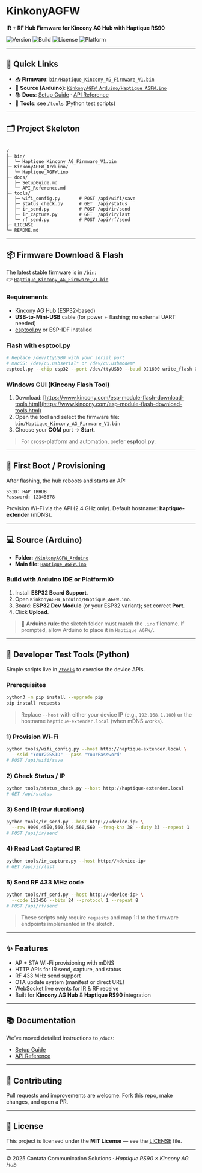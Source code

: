 # KinkonyAGFW  
**IR + RF Hub Firmware for Kincony AG Hub with Haptique RS90**

![Version](https://img.shields.io/badge/version-1.0.0-blue.svg)
![Build](https://img.shields.io/badge/build-passing-brightgreen.svg)
![License](https://img.shields.io/badge/license-MIT-lightgrey.svg)
![Platform](https://img.shields.io/badge/platform-ESP32-orange.svg)

---

## 🔎 Quick Links
- 📥 **Firmware**: [`bin/Haptique_Kincony_AG_Firmware_V1.bin`](./bin/Haptique_Kincony_AG_Firmware_V1.bin)  
- 🧩 **Source (Arduino)**: [`KinkonyAGFW_Arduino/Haptique_AGFW.ino`](./KinkonyAGFW_Arduino/Haptique_AGFW.ino)  
- 📚 **Docs**: [Setup Guide](./docs/SetupGuide.md) · [API Reference](./docs/API_Reference.md)  
- 🧪 **Tools**: see [`/tools`](./tools) (Python test scripts)

---

## 🗂 Project Skeleton

```

/
├─ bin/
│  └─ Haptique_Kincony_AG_Firmware_V1.bin
├─ KinkonyAGFW_Arduino/
│  └─ Haptique_AGFW.ino
├─ docs/
│  ├─ SetupGuide.md
│  └─ API_Reference.md
├─ tools/
│  ├─ wifi_config.py       # POST /api/wifi/save
│  ├─ status_check.py      # GET  /api/status
│  ├─ ir_send.py           # POST /api/ir/send
│  ├─ ir_capture.py        # GET  /api/ir/last
│  └─ rf_send.py           # POST /api/rf/send
├─ LICENSE
└─ README.md

````

---

## 📦 Firmware Download & Flash

The latest stable firmware is in [`/bin`](./bin):  
👉 [`Haptique_Kincony_AG_Firmware_V1.bin`](./bin/Haptique_Kincony_AG_Firmware_V1.bin)

### Requirements
- Kincony AG Hub (ESP32-based)
- **USB-to-Mini-USB** cable (for power + flashing; no external UART needed)
- [esptool.py](https://github.com/espressif/esptool) or ESP-IDF installed

### Flash with esptool.py
```bash
# Replace /dev/ttyUSB0 with your serial port
# macOS: /dev/cu.usbserial* or /dev/cu.usbmodem*
esptool.py --chip esp32 --port /dev/ttyUSB0 --baud 921600 write_flash 0x1000 bin/Haptique_Kincony_AG_Firmware_V1.bin
````

### Windows GUI (Kincony Flash Tool)

1. Download: [https://www.kincony.com/esp-module-flash-download-tools.html](https://www.kincony.com/esp-module-flash-download-tools.html)
2. Open the tool and select the firmware file: `bin/Haptique_Kincony_AG_Firmware_V1.bin`
3. Choose your **COM** port → **Start**.

> For cross-platform and automation, prefer **esptool.py**.

---

## 🔄 First Boot / Provisioning

After flashing, the hub reboots and starts an AP:

```
SSID: HAP_IRHUB
Password: 12345678
```

Provision Wi-Fi via the API (2.4 GHz only). Default hostname: **haptique-extender** (mDNS).

---

## 💻 Source (Arduino)

* **Folder:** [`/KinkonyAGFW_Arduino`](./KinkonyAGFW_Arduino)
* **Main file:** [`Haptique_AGFW.ino`](./KinkonyAGFW_Arduino/Haptique_AGFW.ino)

### Build with Arduino IDE or PlatformIO

1. Install **ESP32 Board Support**.
2. Open `KinkonyAGFW_Arduino/Haptique_AGFW.ino`.
3. Board: **ESP32 Dev Module** (or your ESP32 variant); set correct **Port**.
4. Click **Upload**.

> 🔎 **Arduino rule:** the sketch folder must match the `.ino` filename.
> If prompted, allow Arduino to place it in `Haptique_AGFW/`.

---

## 🧪 Developer Test Tools (Python)

Simple scripts live in [`/tools`](./tools) to exercise the device APIs.

### Prerequisites

```bash
python3 -m pip install --upgrade pip
pip install requests
```

> Replace `--host` with either your device IP (e.g., `192.168.1.100`) or the hostname `haptique-extender.local` (when mDNS works).

### 1) Provision Wi-Fi

```bash
python tools/wifi_config.py --host http://haptique-extender.local \
  --ssid "Your2GSSID" --pass "YourPassword"
# POST /api/wifi/save
```

### 2) Check Status / IP

```bash
python tools/status_check.py --host http://haptique-extender.local
# GET /api/status
```

### 3) Send IR (raw durations)

```bash
python tools/ir_send.py --host http://<device-ip> \
  --raw 9000,4500,560,560,560,560 --freq-khz 38 --duty 33 --repeat 1
# POST /api/ir/send
```

### 4) Read Last Captured IR

```bash
python tools/ir_capture.py --host http://<device-ip>
# GET /api/ir/last
```

### 5) Send RF 433 MHz code

```bash
python tools/rf_send.py --host http://<device-ip> \
  --code 123456 --bits 24 --protocol 1 --repeat 8
# POST /api/rf/send
```

> These scripts only require `requests` and map 1:1 to the firmware endpoints implemented in the sketch.

---

## ✨ Features

* AP + STA Wi-Fi provisioning with mDNS
* HTTP APIs for IR send, capture, and status
* RF 433 MHz send support
* OTA update system (manifest or direct URL)
* WebSocket live events for IR & RF receive
* Built for **Kincony AG Hub** & **Haptique RS90** integration

---

## 📚 Documentation

We’ve moved detailed instructions to `/docs`:

* [Setup Guide](./docs/SetupGuide.md)
* [API Reference](./docs/API_Reference.md)

---

## 🤝 Contributing

Pull requests and improvements are welcome.
Fork this repo, make changes, and open a PR.

---

## 📜 License

This project is licensed under the **MIT License** — see the [LICENSE](./LICENSE) file.

---

© 2025 Cantata Communication Solutions · *Haptique RS90 × Kincony AG Hub*
